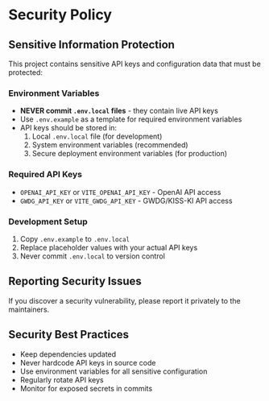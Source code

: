 # Security Policy

## Sensitive Information Protection

This project contains sensitive API keys and configuration data that must be protected:

### Environment Variables
- **NEVER commit `.env.local` files** - they contain live API keys
- Use `.env.example` as a template for required environment variables
- API keys should be stored in:
  1. Local `.env.local` file (for development)
  2. System environment variables (recommended)
  3. Secure deployment environment variables (for production)

### Required API Keys
- `OPENAI_API_KEY` or `VITE_OPENAI_API_KEY` - OpenAI API access
- `GWDG_API_KEY` or `VITE_GWDG_API_KEY` - GWDG/KISS-KI API access

### Development Setup
1. Copy `.env.example` to `.env.local`
2. Replace placeholder values with your actual API keys
3. Never commit `.env.local` to version control

## Reporting Security Issues

If you discover a security vulnerability, please report it privately to the maintainers.

## Security Best Practices

- Keep dependencies updated
- Never hardcode API keys in source code
- Use environment variables for all sensitive configuration
- Regularly rotate API keys
- Monitor for exposed secrets in commits
